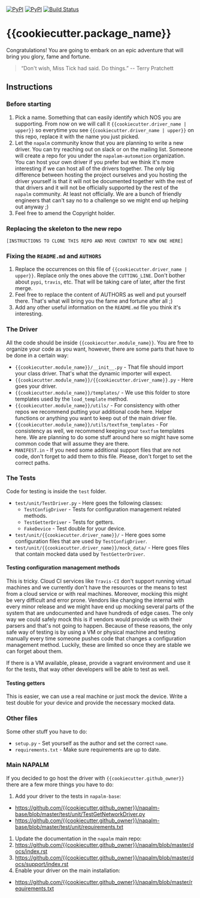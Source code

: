 [![PyPI](https://img.shields.io/pypi/v/{{cookiecutter.package_name}}.svg)](https://pypi.python.org/pypi/{{cookiecutter.package_name}})
[![PyPI](https://img.shields.io/pypi/dm/{{cookiecutter.package_name}}.svg)](https://pypi.python.org/pypi/{{cookiecutter.package_name}})
[![Build Status](https://travis-ci.org/{{cookiecutter.github_owner}}/{{cookiecutter.repo_name}}.svg?branch=master)](https://travis-ci.org/{{cookiecutter.github_owner}}/{{cookiecutter.repo_name}})

# {{cookiecutter.package_name}}

Congratulations! You are going to embark on an epic adventure that will bring you glory, fame and
fortune.

> “Don't wish, Miss Tick had said. Do things.”
> -- Terry Pratchett

## Instructions

### Before starting

1. Pick a name. Something that can easily identify which NOS you are supporting. From now on we will
call it `{{cookiecutter.driver_name | upper}}` so everytime you see `{{cookiecutter.driver_name | upper}}` on this repo, replace it with the name you just
picked.
1. Let the `napalm` community know that you are planning to write a new driver. You can try reaching
out on slack or on the mailing list. Someone will create a repo for you under the
`napalam-automation` organization. You can host your own driver if you prefer but we think
it's more interesting if we can host all of the drivers together. The only big difference between
hosting the project ourselves and you hosting the driver yourself is that it will not be documented
together with the rest of that drivers and it will not be officially supported by the rest of the
`napalm` community. At least not officially. We are a bunch of friendly engineers that can't say no
to a challenge so we might end up helping out anyway ;)
1. Feel free to amend the Copyright holder.

### Replacing the skeleton to the new repo

`[INSTRUCTIONS TO CLONE THIS REPO AND MOVE CONTENT TO NEW ONE HERE]`

### Fixing the `README.md` and `AUTHORS`

1. Replace the occurrences on this file of `{{cookiecutter.driver_name | upper}}`. Replace only the ones above
the `CUTTING_LINE`. Don't bother about `pypi`, `travis`, etc. That will be taking care of later,
after the first merge.
1. Feel free to replace the content of AUTHORS as well and put yourself there. That's what will
bring you the fame and fortune after all ;)
1. Add any other useful information on the `README.md` file you think it's interesting.

### The Driver

All the code should be inside `{{cookiecutter.module_name}}`. You are free to organize your code as you want,
however, there are some parts that have to be done in a certain way:

* `{{cookiecutter.module_name}}/__init__.py` - That file should import your class driver. That's what the
dynamic importer will expect.
* `{{cookiecutter.module_name}}/{{cookiecutter.driver_name}}.py` - Here goes your driver.
* `{{cookiecutter.module_name}}/templates/` - We use this folder to store templates used by the `load_template`
method.
* `{{cookiecutter.module_name}}/utils/` - For consistency with other repos we recommend putting your additional
code here. Helper functions or anything you want to keep out of the main driver file.
* `{{cookiecutter.module_name}}/utils/textfsm_templates` - For consistency as well, we recommend keeping your
`textfsm` templates here. We are planning to do some stuff around here so might have some common
code that will assume they are there.
* `MANIFEST.in` - If you need some additional support files that are not code, don't forget to add
them to this file. Please, don't forget to set the correct paths.

### The Tests

Code for testing is inside the `test` folder.

* `test/unit/TestDriver.py` - Here goes the following classes:
  * `TestConfigDriver` - Tests for configuration management related methods.
  * `TestGetterDriver` - Tests for getters.
  * `FakeDevice` - Test double for your device.
* `test/unit/{{cookiecutter.driver_name}}/` - Here goes some configuration files that are used by `TestConfigDriver`.
* `test/unit/{{cookiecutter.driver_name}}/mock_data/` - Here goes files that contain mocked data used by
                                    `TestGetterDriver`.

#### Testing configuration management methods

This is tricky. Cloud CI services like `Travis-CI` don't support running virtual machines and
we currently don't have the resources or the means to test from a cloud service or with real
machines. Moreover, mocking this might be very difficult and error prone. Vendors like changing
the internal with every minor release and we might have end up mocking several parts of the system
that are undocumented and have hundreds of edge cases. The only way we could safely mock this is
if vendors would provide us with their parsers and that's not going to happen. Because of these
reasons, the only safe way of testing is by using a VM or physical machine and testing manually
every time someone pushes code that changes a configuration management method. Luckily, these are
limited so once they are stable we can forget about them.

If there is a VM available, please, provide a vagrant environment and use it for the tests,
that way other developers will be able to test as well.

#### Testing getters

This is easier, we can use a real machine or just mock the device. Write a test double for your
device and provide the necessary mocked data.

### Other files

Some other stuff you have to do:

* `setup.py` - Set yourself as the author and set the correct `name`.
* `requirements.txt` - Make sure requirements are up to date.

### Main NAPALM

If you decided to go host the driver with `{{cookiecutter.github_owner}}` there are a few more things you have
to do:

1. Add your driver to the tests in `napalm-base`:
  * https://github.com/{{cookiecutter.github_owner}}/napalm-base/blob/master/test/unit/TestGetNetworkDriver.py
  * https://github.com/{{cookiecutter.github_owner}}/napalm-base/blob/master/test/unit/requirements.txt
1. Update the documentation in the `napalm` main repo:
  1. https://github.com/{{cookiecutter.github_owner}}/napalm/blob/master/docs/index.rst
  1. https://github.com/{{cookiecutter.github_owner}}/napalm/blob/master/docs/support/index.rst
1. Enable your driver on the main installation:
  * https://github.com/{{cookiecutter.github_owner}}/napalm/blob/master/requirements.txt
